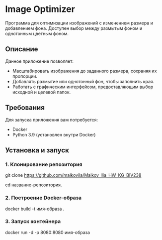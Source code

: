 # Image Optimizer

Программа для оптимизации изображений с изменением размера и добавлением фона. Доступен выбор между размытым фоном и однотонным цветным фоном.

## Описание

Данное приложение позволяет:
- Масштабировать изображения до заданного размера, сохраняя их пропорции.
- Добавлять размытие или однотонный фон, чтобы заполнить края.
- Работать с графическим интерфейсом, предоставляющим выбор исходной и целевой папок.

## Требования

Для запуска приложения вам потребуется:
- Docker
- Python 3.9 (установлен внутри Docker)


## Установка и запуск

### 1. Клонирование репозитория
git clone https://github.com/malkovila/Malkov_Ilia_HW_KG_BIV238

cd название-репозитория.

### 2. Построение Docker-образа
docker build -t имя-образа .

### 3. Запуск контейнера
docker run -d -p 8080:8080 имя-образа

